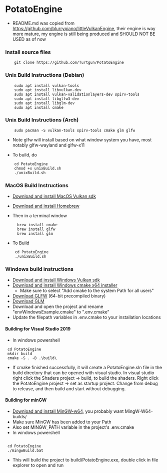 # PotatoEngine

- README.md was copied from https://github.com/blurrypiano/littleVulkanEngine, their engine is way more mature, my engine is still being produced and SHOULD NOT BE USED as of now

### Install source files 

```
    git clone https://github.com/Turtgun/PotatoEngine
```

### Unix Build Instructions (Debian)
```
    sudo apt install vulkan-tools
    sudo apt install libvulkan-dev
    sudo apt install vulkan-validationlayers-dev spirv-tools
    sudo apt install libglfw3-dev
    sudo apt install libglm-dev
    sudo apt install cmake
```

### Unix Build Instructions (Arch)

```
    sudo pacman -S vulkan-tools spirv-tools cmake glm glfw
```

- Note glfw will install based on what window system you have, most notably glfw-wayland and glfw-x11


- To build, do
```
    cd PotatoEngine
    chmod +x unixBuild.sh
    ./unixBuild.sh
```

### MacOS Build Instructions

- [Download and install MacOS Vulkan sdk](https://vulkan.lunarg.com/)
  
- [Download and install Homebrew](https://brew.sh/)

- Then in a terminal window
  ```
    brew install cmake
    brew install glfw
    brew install glm
  ```
 
- To Build
   ```
    cd PotatoEngine
    ./unixBuild.sh
   ```

### Windows build instructions

- [Download and install Windows Vulkan sdk](https://vulkan.lunarg.com/)
- [Download and install Windows cmake x64 installer](https://cmake.org/download/)
  - Make sure to select "Add cmake to the system Path for all users" 
- [Download GLFW](https://www.glfw.org/download.html) (64-bit precompiled binary)
- [Download GLM](https://github.com/g-truc/glm/releases)
- Download and open the project and rename "envWindowsExample.cmake" to ".env.cmake"
- Update the filepath variables in .env.cmake to your installation locations

#### Building for Visual Studio 2019

- In windows powershell
  
 ```
  cd PotatoEngine
  mkdir build
  cmake -S . -B .\build\
  ```  
- If cmake finished successfully, it will create a PotatoEngine.sln file in the build directory that can be opened with visual studio. In visual studio right click the Shaders project -> build, to build the shaders. Right click the PotatoEngine project -> set as startup project. Change from debug to release, and then build and start without debugging.

#### Building for minGW

- [Download and install MinGW-w64](https://www.mingw-w64.org/downloads/), you probably want MingW-W64-builds/
- Make sure MinGW has been added to your Path
- Also set MINGW_PATH variable in the project's .env.cmake
- In windows powershell
  
 ```

  cd PotatoEngine
  ./mingwBuild.bat
  ```
- This will build the project to build/PotatoEngine.exe, double click in file explorer to open and run 
